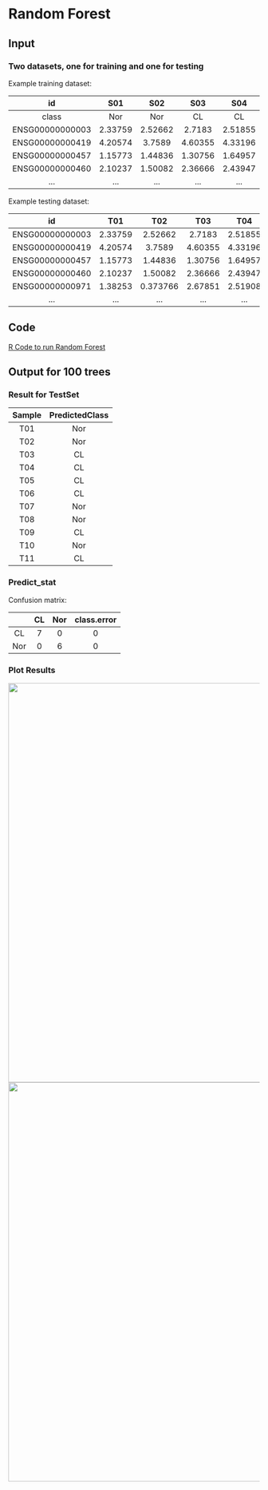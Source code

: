 # Random Forest

## Input 
### Two datasets, one for training and one for testing 

Example training dataset: 

|id|S01|S02|S03|S04|S05|S06|S07|S08|S09|S10|S11|S12|S13|
|:-:|:-:|:-:|:-:|:-:|:-:|:-:|:-:|:-:|:-:|:-:|:-:|:-:|:-:|
|class|Nor|Nor|CL|CL|CL|CL|Nor|Nor|CL|Nor|Nor|CL|CL|
|ENSG00000000003|2.33759|2.52662|2.7183|2.51855|3.04828|1.9738|2.24389|2.38385|2.57132|1.30435|1.4402|1.10014|1.58609|
|ENSG00000000419|4.20574|3.7589|4.60355|4.33196|3.99043|3.36449|3.95675|3.37951|3.60308|3.9614|3.61078|3.40717|3.35534|
|ENSG00000000457|1.15773|1.44836|1.30756|1.64957|1.22521|1.10778|1.65392|1.3595|1.614|1.55099|1.19662|0.790419|0.80516|
|ENSG00000000460|2.10237|1.50082|2.36666|2.43947|2.50501|2.28542|2.7399|1.68931|2.43887|2.77064|2.4063|0.930404|1.14447|
|...|...|...|...|...|...|...|...|...|...|...|...|...|...|

Example testing dataset: 

|id|T01|T02|T03|T04|T05|T06|T07|T08|T09|T10|T11|
|:-:|:-:|:-:|:-:|:-:|:-:|:-:|:-:|:-:|:-:|:-:|:-:|
|ENSG00000000003|2.33759|2.52662|2.7183|2.51855|3.04828|1.9738|2.24389|2.38385|2.57132|1.30435|1.10014|
|ENSG00000000419|4.20574|3.7589|4.60355|4.33196|3.99043|3.36449|3.95675|3.37951|3.60308|3.9614|3.40717|
|ENSG00000000457|1.15773|1.44836|1.30756|1.64957|1.22521|1.10778|1.65392|1.3595|1.614|1.55099|0.790419|
|ENSG00000000460|2.10237|1.50082|2.36666|2.43947|2.50501|2.28542|2.7399|1.68931|2.43887|2.77064|0.930404|
|ENSG00000000971|1.38253|0.373766|2.67851|2.51908|1.58319|2.63903|1.50035|1.08973|1.92864|0|0|
|...|...|...|...|...|...|...|...|...|...|...|...|

## Code  

[R Code to run Random Forest](https://github.com/vanngocthuyla/vanngocthuyla.github.io/tree/main/scripts/sequencing/RandomForest_code.R)  

## Output for 100 trees
### Result for TestSet

|Sample|PredictedClass|
|:----:|:------------:|
|T01|Nor|
|T02|Nor|
|T03|CL|
|T04|CL|
|T05|CL|
|T06|CL|
|T07|Nor|
|T08|Nor|
|T09|CL|
|T10|Nor|
|T11|CL|

### Predict_stat
Confusion matrix:

|   |CL|Nor|class.error|
|:-:|:-:|:-:|:---------:|
|CL |7|0|0|
|Nor|0|6|0|

### Plot Results

<img src='https://vanngocthuyla.github.io/images/omics/Random_Forest_Plot.jpg' width="800">

<img src='https://vanngocthuyla.github.io/images/omics/Feature_Important_Plot.jpg' width="800">
